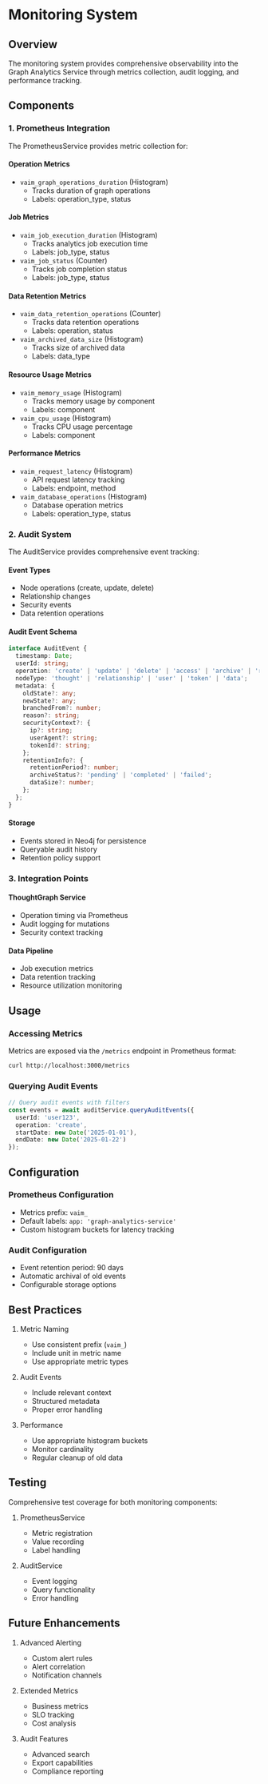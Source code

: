 # Monitoring System

## Overview

The monitoring system provides comprehensive observability into the Graph Analytics Service through metrics collection, audit logging, and performance tracking.

## Components

### 1. Prometheus Integration

The PrometheusService provides metric collection for:

#### Operation Metrics
- `vaim_graph_operations_duration` (Histogram)
  - Tracks duration of graph operations
  - Labels: operation_type, status

#### Job Metrics
- `vaim_job_execution_duration` (Histogram)
  - Tracks analytics job execution time
  - Labels: job_type, status
- `vaim_job_status` (Counter)
  - Tracks job completion status
  - Labels: job_type, status

#### Data Retention Metrics
- `vaim_data_retention_operations` (Counter)
  - Tracks data retention operations
  - Labels: operation, status
- `vaim_archived_data_size` (Histogram)
  - Tracks size of archived data
  - Labels: data_type

#### Resource Usage Metrics
- `vaim_memory_usage` (Histogram)
  - Tracks memory usage by component
  - Labels: component
- `vaim_cpu_usage` (Histogram)
  - Tracks CPU usage percentage
  - Labels: component

#### Performance Metrics
- `vaim_request_latency` (Histogram)
  - API request latency tracking
  - Labels: endpoint, method
- `vaim_database_operations` (Histogram)
  - Database operation metrics
  - Labels: operation_type, status

### 2. Audit System

The AuditService provides comprehensive event tracking:

#### Event Types
- Node operations (create, update, delete)
- Relationship changes
- Security events
- Data retention operations

#### Audit Event Schema
```typescript
interface AuditEvent {
  timestamp: Date;
  userId: string;
  operation: 'create' | 'update' | 'delete' | 'access' | 'archive' | 'retention';
  nodeType: 'thought' | 'relationship' | 'user' | 'token' | 'data';
  metadata: {
    oldState?: any;
    newState?: any;
    branchedFrom?: number;
    reason?: string;
    securityContext?: {
      ip?: string;
      userAgent?: string;
      tokenId?: string;
    };
    retentionInfo?: {
      retentionPeriod?: number;
      archiveStatus?: 'pending' | 'completed' | 'failed';
      dataSize?: number;
    };
  };
}
```

#### Storage
- Events stored in Neo4j for persistence
- Queryable audit history
- Retention policy support

### 3. Integration Points

#### ThoughtGraph Service
- Operation timing via Prometheus
- Audit logging for mutations
- Security context tracking

#### Data Pipeline
- Job execution metrics
- Data retention tracking
- Resource utilization monitoring

## Usage

### Accessing Metrics

Metrics are exposed via the `/metrics` endpoint in Prometheus format:

```bash
curl http://localhost:3000/metrics
```

### Querying Audit Events

```typescript
// Query audit events with filters
const events = await auditService.queryAuditEvents({
  userId: 'user123',
  operation: 'create',
  startDate: new Date('2025-01-01'),
  endDate: new Date('2025-01-22')
});
```

## Configuration

### Prometheus Configuration
- Metrics prefix: `vaim_`
- Default labels: `app: 'graph-analytics-service'`
- Custom histogram buckets for latency tracking

### Audit Configuration
- Event retention period: 90 days
- Automatic archival of old events
- Configurable storage options

## Best Practices

1. Metric Naming
   - Use consistent prefix (`vaim_`)
   - Include unit in metric name
   - Use appropriate metric types

2. Audit Events
   - Include relevant context
   - Structured metadata
   - Proper error handling

3. Performance
   - Use appropriate histogram buckets
   - Monitor cardinality
   - Regular cleanup of old data

## Testing

Comprehensive test coverage for both monitoring components:

1. PrometheusService
   - Metric registration
   - Value recording
   - Label handling

2. AuditService
   - Event logging
   - Query functionality
   - Error handling

## Future Enhancements

1. Advanced Alerting
   - Custom alert rules
   - Alert correlation
   - Notification channels

2. Extended Metrics
   - Business metrics
   - SLO tracking
   - Cost analysis

3. Audit Features
   - Advanced search
   - Export capabilities
   - Compliance reporting